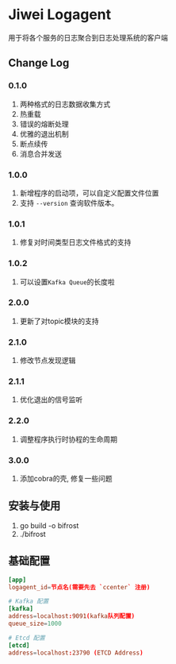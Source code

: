 # Jiwei Logagent

用于将各个服务的日志聚合到日志处理系统的客户端

## Change Log

### 0.1.0

1. 两种格式的日志数据收集方式
2. 热重载
3. 错误的熔断处理
4. 优雅的退出机制
5. 断点续传
6. 消息合并发送

### 1.0.0

1. 新增程序的启动项，可以自定义配置文件位置
2. 支持 `--version` 查询软件版本。

### 1.0.1

1. 修复对时间类型日志文件格式的支持

### 1.0.2

1. 可以设置`Kafka Queue`的长度啦

### 2.0.0

1. 更新了对topic模块的支持

### 2.1.0

1. 修改节点发现逻辑

### 2.1.1

1. 优化退出的信号监听

### 2.2.0

1. 调整程序执行时协程的生命周期

### 3.0.0

1. 添加cobra的壳, 修复一些问题

## 安装与使用

1. go build -o bifrost
2. ./bifrost

## 基础配置

```conf
[app]
logagent_id=节点名(需要先去 `ccenter` 注册)

# Kafka 配置
[kafka]
address=localhost:9091(kafka队列配置)
queue_size=1000

# Etcd 配置
[etcd]
address=localhost:23790 (ETCD Address)
```
